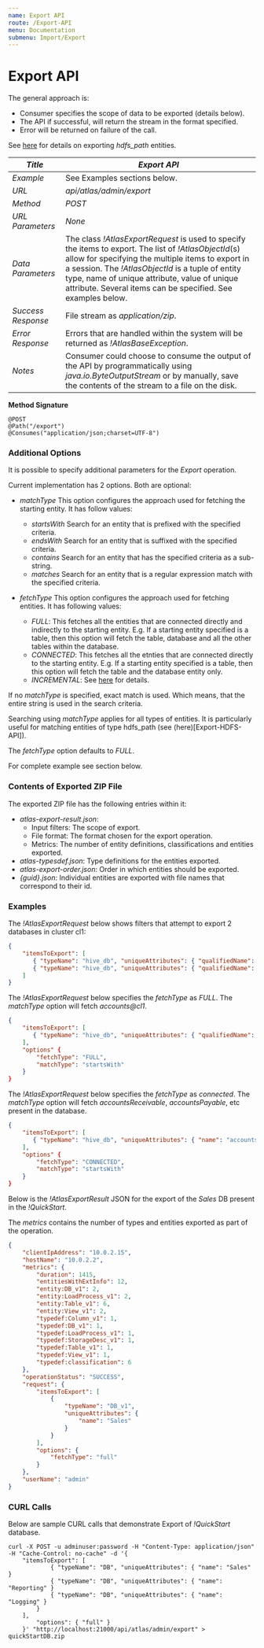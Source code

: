 ```yaml
---
name: Export API
route: /Export-API
menu: Documentation
submenu: Import/Export
---
```



# Export API
The general approach is:
   * Consumer specifies the scope of data to be exported (details below).
   * The API if successful, will return the stream in the format specified.
   * Error will be returned on failure of the call.

See [here](http://atlas.apache.org/Export-HDFS-API.html) for details on exporting *hdfs_path* entities.

|*Title*|*Export API*|
| ------------ | ------------ |
| _Example_ | See Examples sections below. |
| _URL_ |_api/atlas/admin/export_ |
| _Method_ |_POST_ |
| _URL Parameters_ |_None_ |
| _Data Parameters_| The class _!AtlasExportRequest_ is used to specify the items to export. The list of _!AtlasObjectId_(s) allow for specifying the multiple items to export in a session. The _!AtlasObjectId_ is a tuple of entity type, name of unique attribute, value of unique attribute. Several items can be specified. See examples below.|
| _Success Response_|File stream as _application/zip_.|
|_Error Response_|Errors that are handled within the system will be returned as _!AtlasBaseException_. |
| _Notes_ | Consumer could choose to consume the output of the API by programmatically using _java.io.ByteOutputStream_ or by manually, save the contents of the stream to a file on the disk.|

__Method Signature__

```shell
@POST
@Path("/export")
@Consumes("application/json;charset=UTF-8")
```

### Additional Options
It is possible to specify additional parameters for the _Export_ operation.

Current implementation has 2 options. Both are optional:
   * _matchType_ This option configures the approach used for fetching the starting entity. It has follow values:
      * _startsWith_ Search for an entity that is prefixed with the specified criteria.
      * _endsWith_ Search for an entity that is suffixed with the specified criteria.
      * _contains_ Search for an entity that has the specified criteria as a sub-string.
      * _matches_ Search for an entity that is a regular expression match with the specified criteria.

   * _fetchType_ This option configures the approach used for fetching entities. It has following values:
      * _FULL_: This fetches all the entities that are connected directly and indirectly to the starting entity. E.g. If a starting entity specified is a table, then this option will fetch the table, database and all the other tables within the database.
      * _CONNECTED_: This fetches all the etnties that are connected directly to the starting entity. E.g. If a starting entity specified is a table, then this option will fetch the table and the database entity only.
      * _INCREMENTAL_: See [here](http://atlas.apache.org/Incremental-Export.html) for details.

If no _matchType_ is specified, exact match is used. Which means, that the entire string is used in the search criteria.

Searching using _matchType_ applies for all types of entities. It is particularly useful for matching entities of type hdfs_path (see (here)[Export-HDFS-API]).

The _fetchType_ option defaults to _FULL_.

For complete example see section below.

### Contents of Exported ZIP File

The exported ZIP file has the following entries within it:
   * _atlas-export-result.json_:
      * Input filters: The scope of export.
      * File format: The format chosen for the export operation.
      * Metrics: The number of entity definitions, classifications and entities exported.
   * _atlas-typesdef.json_: Type definitions for the entities exported.
   * _atlas-export-order.json_: Order in which entities should be exported.
   * _{guid}.json_: Individual entities are exported with file names that correspond to their id.

### Examples
The _!AtlasExportRequest_ below shows filters that attempt to export 2 databases in cluster cl1:
```json
{
    "itemsToExport": [
       { "typeName": "hive_db", "uniqueAttributes": { "qualifiedName": "accounts@cl1" } },
       { "typeName": "hive_db", "uniqueAttributes": { "qualifiedName": "hr@cl1" } }
    ]
}
```

The _!AtlasExportRequest_ below specifies the _fetchType_ as _FULL_. The _matchType_ option will fetch _accounts@cl1_.
```json
{
    "itemsToExport": [
       { "typeName": "hive_db", "uniqueAttributes": { "qualifiedName": "accounts@" } },
    ],
    "options" {
        "fetchType": "FULL",
        "matchType": "startsWith"
    }
}
```

The _!AtlasExportRequest_ below specifies the _fetchType_ as _connected_. The _matchType_ option will fetch _accountsReceivable_, _accountsPayable_, etc present in the database.
```json
{
    "itemsToExport": [
       { "typeName": "hive_db", "uniqueAttributes": { "name": "accounts" } },
    ],
    "options" {
        "fetchType": "CONNECTED",
        "matchType": "startsWith"
    }
}
```

Below is the _!AtlasExportResult_ JSON for the export of the _Sales_ DB present in the _!QuickStart_.

The _metrics_ contains the number of types and entities exported as part of the operation.

```json
{
    "clientIpAddress": "10.0.2.15",
    "hostName": "10.0.2.2",
    "metrics": {
        "duration": 1415,
        "entitiesWithExtInfo": 12,
        "entity:DB_v1": 2,
        "entity:LoadProcess_v1": 2,
        "entity:Table_v1": 6,
        "entity:View_v1": 2,
        "typedef:Column_v1": 1,
        "typedef:DB_v1": 1,
        "typedef:LoadProcess_v1": 1,
        "typedef:StorageDesc_v1": 1,
        "typedef:Table_v1": 1,
        "typedef:View_v1": 1,
        "typedef:classification": 6
    },
    "operationStatus": "SUCCESS",
    "request": {
        "itemsToExport": [
            {
                "typeName": "DB_v1",
                "uniqueAttributes": {
                    "name": "Sales"
                }
            }
        ],
        "options": {
            "fetchType": "full"
        }
    },
    "userName": "admin"
}
```

### CURL Calls
Below are sample CURL calls that demonstrate Export of _!QuickStart_ database.

```
curl -X POST -u adminuser:password -H "Content-Type: application/json" -H "Cache-Control: no-cache" -d '{
    "itemsToExport": [
            { "typeName": "DB", "uniqueAttributes": { "name": "Sales" }
            { "typeName": "DB", "uniqueAttributes": { "name": "Reporting" }
            { "typeName": "DB", "uniqueAttributes": { "name": "Logging" }
        }
    ],
        "options": { "full" }
    }' "http://localhost:21000/api/atlas/admin/export" > quickStartDB.zip
```
